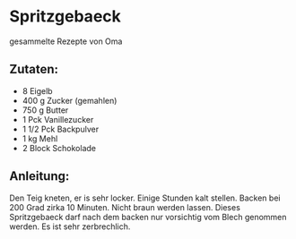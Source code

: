Spritzgebaeck
===
gesammelte Rezepte von Oma

Zutaten:
---
- 8  Eigelb
- 400 g Zucker (gemahlen)
- 750 g Butter
- 1 Pck Vanillezucker
- 1 1/2 Pck Backpulver
- 1 kg Mehl
- 2 Block Schokolade

Anleitung:
---
 Den Teig kneten, er is sehr locker. Einige Stunden kalt stellen. Backen bei 200 Grad zirka 10 Minuten. Nicht braun werden lassen. Dieses Spritzgebaeck darf nach dem backen nur vorsichtig vom Blech genommen werden. Es ist sehr zerbrechlich. 